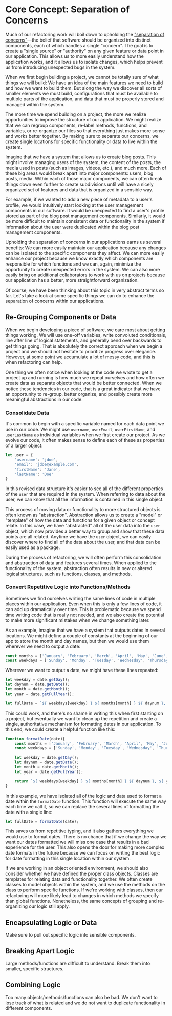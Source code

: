 # Core Concept: Separation of Concerns
Much of our refactoring work will boil down to upholding the ["separation of concerns"](https://en.wikipedia.org/wiki/Separation_of_concerns)&mdash;the belief that software should be organized into distinct components, each of which handles a single "concern". The goal is to create a "single source" or "authority" on any given feature or data point in our application. This allows us to more easily understand how the application works, and it allows us to isolate changes, which helps prevent us from introducing unexpected bugs in the system.

When we first begin building a project, we cannot be totally sure of what things we will build: We have an idea of the main features we need to build and how we want to build them. But along the way we discover all sorts of smaller elements we must build, configurations that must be available to multiple parts of the application, and data that must be properly stored and managed within the system. 

The more time we spend building on a project, the more we realize opportunities to improve the structure of our application. We might realize that we can regroup components, re-label methods, functions, and variables, or re-organize our files so that everything just makes more sense and works better together. By making sure to separate our concerns, we create single locations for specific functionality or data to live within the system.

Imagine that we have a system that allows us to create blog posts. This might involve managing users of the system, the content of the posts, the media used in posts (such as images, videos, etc.), and much more. Each of these big areas would break apart into major components: users, blog posts, media. Within each of those major components, we can often break things down even further to create subdivisions until will have a nicely organized set of features and data that is organized in a sensible way.

For example, if we wanted to add a new piece of metadata to a user's profile, we would intuitively start looking at the user management components in our software. It would be unexpected to find a user's profile stored as part of the blog post management components. Similarly, it would be more difficult to maintain consistent data or functionality in the system if information about the user were duplicated within the blog post management components. 

Upholding the separation of concerns in our applications earns us several benefits: We can more easily maintain our application because any changes can be isolated to the specific components they affect. We can more easily enhance our project because we know exactly which components are responsible for which functions and we can, again, minimize the opportunity to create unexpected errors in the system. We can also more easily bring on additional collaborators to work with us on projects because our application has a better, more straightforward organization.

Of course, we have been thinking about this topic in very abstract terms so far. Let's take a look at some specific things we can do to enhance the separation of concerns within our applications.

## Re-Grouping Components or Data
When we begin developing a piece of software, we care most about getting things working. We will use one-off variables, write convoluted conditionals, line after line of logical statements, and generally bend over backwards to get things going. That is absolutely the correct approach when we begin a project and we should not hesitate to prioritize progress over elegance. However, at some point we accumulate a lot of messy code, and this is when refactoring can help.

One thing we often notice when looking at the code we wrote to get a project up and running is how much we repeat ourselves and how often we create data as separate objects that would be better connected. When we notice these tendencies in our code, that is a great indicator that we have an opportunity to re-group, better organize, and possibly create more meaningful abstractions in our code.

### Consolidate Data
It's common to begin with a specific variable named for each data point we use in our code. We might use `username`, `userEmail`, `userFirstName`, and `userLastName` as individual variables when we first create our project. As we evolve our code, it often makes sense to define each of these as properties of a larger object:

```js
let user = {
    'username': 'jdoe',
    'email': 'jdoe@example.com',
    'firstName': 'Jane',
    'lastName': 'Doe'
}
```
In this revised data structure it's easier to see all of the different properties of the `user` that are required in the system. When referring to data about the user, we can know that all the information is contained in this single object.

This process of moving data or functionality to more structured objects is often known as "abstraction". Abstraction allows us to create a "model" or "template" of how the data and functions for a given object or concept relate. In this case, we have "abstracted" all of the user data into the `user` object, which now provides a better way to group and show that these data points are all related. Anytime we have the `user` object, we can easily discover where to find all of the data about the user, and that data can be easily used as a package.

During the process of refactoring, we will often perform this consolidation and abstraction of data and features several times. When applied to the functionality of the system, abstraction often results in new or altered logical structures, such as functions, classes, and methods.

### Convert Repetitive Logic into Functions/Methods
Sometimes we find ourselves writing the same lines of code in multiple places within our application. Even when this is only a few lines of code, it can add up dramatically over time. This is problematic because we spend time writing code that is really not needed, and we also create the potential to make more significant mistakes when we change something later.

As an example, imagine that we have a system that outputs dates in several locations. We might define a couple of constants at the beginning of our app to store the month and day names, but then we would use them wherever we need to output a date:

```js
const months = ['January', 'February', 'March', 'April', 'May', 'June', 'July', 'August', 'September', 'October', 'November', 'December'];
const weekdays = ['Sunday', 'Monday', 'Tuesday', 'Wednesday', 'Thursday', 'Friday', 'Saturday'];
```
Wherever we want to output a date, we might have these lines repeated:

```js
let weekday = date.getDay();
let daynum = date.getDate();
let month = date.getMonth();
let year = date.getFullYear();

let fullDate = `${ weekdays[weekday] } ${ months[month] } ${ daynum }, ${ year }`;
```
This could work, and there's no shame in writing this when first starting on a project, but eventually we want to clean up the repetition and create a single, authoritative mechanism for formatting dates in our application. To this end, we could create a helpful function like this:

```js
function formatDate(date){
    const months = ['January', 'February', 'March', 'April', 'May', 'June', 'July', 'August', 'September', 'October', 'November', 'December'];
    const weekdays = ['Sunday', 'Monday', 'Tuesday', 'Wednesday', 'Thursday', 'Friday', 'Saturday'];

    let weekday = date.getDay();
    let daynum = date.getDate();
    let month = date.getMonth();
    let year = date.getFullYear();

    return `${ weekdays[weekday] } ${ months[month] } ${ daynum }, ${ year }`;
}
```
In this example, we have isolated all of the logic and data used to format a date within the `formatDate` function. This function will execute the same way each time we call it, so we can replace the several lines of formatting the date with a single line:

```js
let fullDate = formatDate(date);
```
This saves us from repetitive typing, and it also gathers everything we would use to format dates. There is no chance that if we change the way we want our dates formatted we will miss one case that results in a bad experience for the user. This also opens the door for making more complex date formats in the future because we can focus on writing the best logic for date formatting in this single location within our system.

If we are working in an object oriented environment, we should also consider whether we have defined the proper class objects. Classes are templates for relating data and functionality together. We often create classes to model objects within the system, and we use the methods on the class to perform specific functions. If we're working with classes, then our refactoring will more likely lead to changes in which methods we specify than global functions. Nonetheless, the same concepts of grouping and re-organizing our logic still apply.

## Encapsulating Logic or Data
Make sure to pull out specific logic into sensible components.

## Breaking Apart Logic
Large methods/functions are difficult to understand. Break them into smaller, specific structures.

## Combining Logic
Too many objects/methods/functions can also be bad. We don't want to lose track of what is related and we do not want to duplicate functionality in different components.













